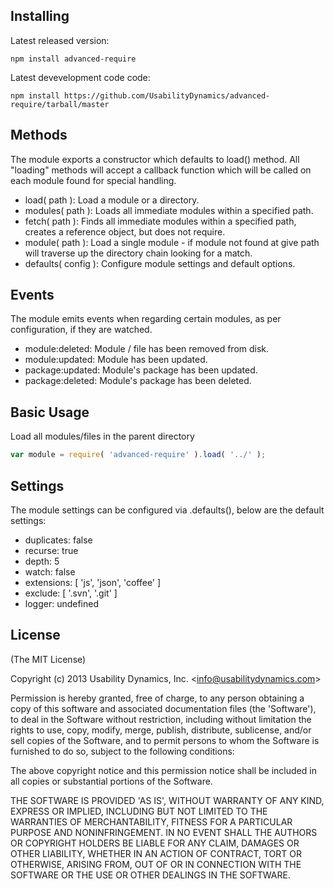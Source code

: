 Installing
----------

Latest released version:

    npm install advanced-require

Latest devevelopment code code:

    npm install https://github.com/UsabilityDynamics/advanced-require/tarball/master

Methods
-------
The module exports a constructor which defaults to load() method. 
All "loading" methods will accept a callback function which will be called on each module found for special handling.

  - load( path ): Load a module or a directory.
  - modules( path ): Loads all immediate modules within a specified path.
  - fetch( path ): Finds all immediate modules within a specified path, creates a reference object, but does not require.
  - module( path ): Load a single module - if module not found at give path will traverse up the directory chain looking for a match.
  - defaults( config ): Configure module settings and default options.

Events
------
The module emits events when regarding certain modules, as per configuration, if they are watched.

  - module:deleted: Module / file has been removed from disk.
  - module:updated: Module has been updated.
  - package:updated: Module's package has been updated.
  - package:deleted: Module's package has been deleted.

Basic Usage
-----------

Load all modules/files in the parent directory

```js
var module = require( 'advanced-require' ).load( '../' );
```

Settings
--------
The module settings can be configured via .defaults(), below are the default settings:

  - duplicates: false
  - recurse: true
  - depth: 5
  - watch: false
  - extensions: [ 'js', 'json', 'coffee' ]
  - exclude: [ '.svn', '.git' ]
  - logger: undefined

License
-------

(The MIT License)

Copyright (c) 2013 Usability Dynamics, Inc. &lt;info@usabilitydynamics.com&gt;

Permission is hereby granted, free of charge, to any person obtaining
a copy of this software and associated documentation files (the
'Software'), to deal in the Software without restriction, including
without limitation the rights to use, copy, modify, merge, publish,
distribute, sublicense, and/or sell copies of the Software, and to
permit persons to whom the Software is furnished to do so, subject to
the following conditions:

The above copyright notice and this permission notice shall be
included in all copies or substantial portions of the Software.

THE SOFTWARE IS PROVIDED 'AS IS', WITHOUT WARRANTY OF ANY KIND,
EXPRESS OR IMPLIED, INCLUDING BUT NOT LIMITED TO THE WARRANTIES OF
MERCHANTABILITY, FITNESS FOR A PARTICULAR PURPOSE AND NONINFRINGEMENT.
IN NO EVENT SHALL THE AUTHORS OR COPYRIGHT HOLDERS BE LIABLE FOR ANY
CLAIM, DAMAGES OR OTHER LIABILITY, WHETHER IN AN ACTION OF CONTRACT,
TORT OR OTHERWISE, ARISING FROM, OUT OF OR IN CONNECTION WITH THE
SOFTWARE OR THE USE OR OTHER DEALINGS IN THE SOFTWARE.
